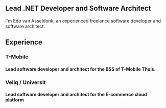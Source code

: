 ## Lead .NET Developer and Software Architect

I'm Edo van Asseldonk, an experienced freelance software developer and software architect.


## Experience
### T-Mobile
#### Lead software developer and architect for the BSS of T-Mobile Thuis.

### Veliq / Universit
#### Lead software developer and architect for the E-commerce cloud platform
